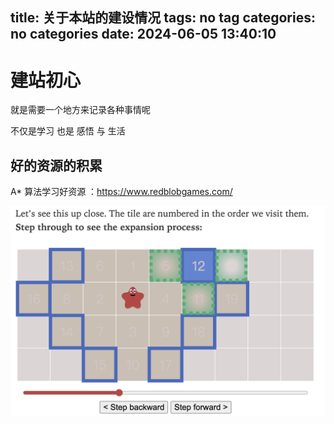 title: 关于本站的建设情况
tags: no tag
categories: no categories
date: 2024-06-05 13:40:10
---
# 建站初心

就是需要一个地方来记录各种事情呢

不仅是学习 也是 感悟 与 生活

## 好的资源的积累

A* 算法学习好资源 ：https://www.redblobgames.com/

![REDBLOBGAMES](/images/pasted-1.png)